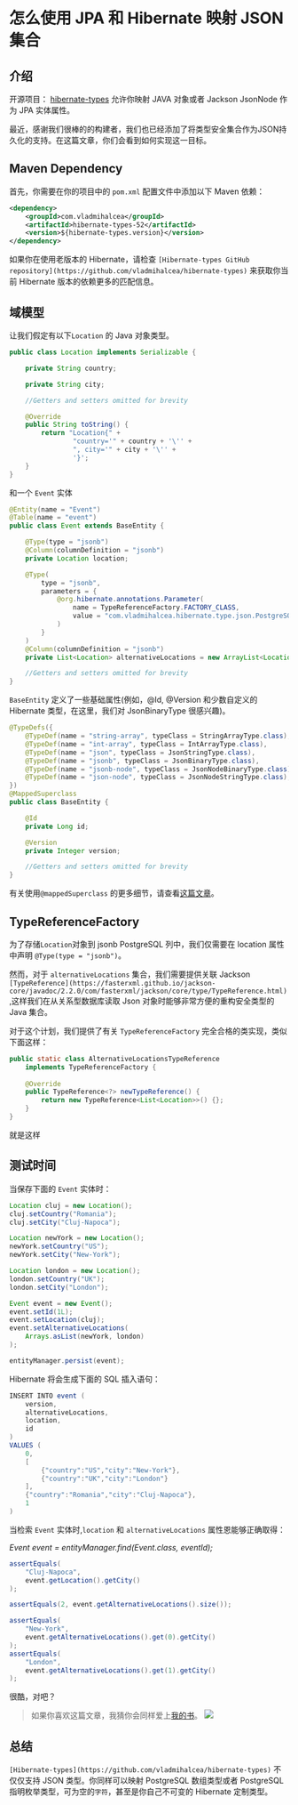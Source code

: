 # 怎么使用 JPA 和 Hibernate 映射 JSON 集合

## 介绍

开源项目： [hibernate-types](https://vladmihalcea.com/2017/09/25/the-hibernate-types-open-source-project-is-born/) 允许你映射 JAVA 对象或者 Jackson JsonNode 作为 JPA 实体属性。

最近，感谢我们很棒的的构建者，我们也已经添加了将类型安全集合作为JSON持久化的支持。在这篇文章，你们会看到如何实现这一目标。

## Maven Dependency

首先，你需要在你的项目中的 `pom.xml` 配置文件中添加以下 Maven 依赖：
```xml
<dependency>
    <groupId>com.vladmihalcea</groupId>
    <artifactId>hibernate-types-52</artifactId>
    <version>${hibernate-types.version}</version>
</dependency>
```

如果你在使用老版本的 Hibernate，请检查 `[Hibernate-types GitHub repository](https://github.com/vladmihalcea/hibernate-types)` 来获取你当前 Hibernate 版本的依赖更多的匹配信息。

## 域模型

让我们假定有以下`Location` 的 Java 对象类型。
```java
public class Location implements Serializable {

    private String country;

    private String city;

    //Getters and setters omitted for brevity

    @Override
    public String toString() {
        return "Location{" +
                "country='" + country + '\'' +
                ", city='" + city + '\'' +
                '}';
    }
}
```

和一个 `Event` 实体
```java
@Entity(name = "Event")
@Table(name = "event")
public class Event extends BaseEntity {

    @Type(type = "jsonb")
    @Column(columnDefinition = "jsonb")
    private Location location;

    @Type(
        type = "jsonb",
        parameters = {
            @org.hibernate.annotations.Parameter(
                name = TypeReferenceFactory.FACTORY_CLASS,
                value = "com.vladmihalcea.hibernate.type.json.PostgreSQLGenericJsonBinaryTypeTest$AlternativeLocationsTypeReference"
            )
        }
    )
    @Column(columnDefinition = "jsonb")
    private List<Location> alternativeLocations = new ArrayList<Location>();

    //Getters and setters omitted for brevity
}
```

`BaseEntity` 定义了一些基础属性(例如，@Id, @Version 和少数自定义的 Hibernate 类型，在这里，我们对 JsonBinaryType 很感兴趣)。

```java
@TypeDefs({
    @TypeDef(name = "string-array", typeClass = StringArrayType.class),
    @TypeDef(name = "int-array", typeClass = IntArrayType.class),
    @TypeDef(name = "json", typeClass = JsonStringType.class),
    @TypeDef(name = "jsonb", typeClass = JsonBinaryType.class),
    @TypeDef(name = "jsonb-node", typeClass = JsonNodeBinaryType.class),
    @TypeDef(name = "json-node", typeClass = JsonNodeStringType.class),
})
@MappedSuperclass
public class BaseEntity {

    @Id
    private Long id;

    @Version
    private Integer version;

    //Getters and setters omitted for brevity
}
```

有关使用`@mappedSuperclass` 的更多细节，请查看[这篇文章](https://vladmihalcea.com/2017/11/08/how-to-inherit-properties-from-a-base-class-entity-using-mappedsuperclass-with-jpa-and-hibernate/)。

## TypeReferenceFactory

为了存储`Location`对象到 jsonb PostgreSQL 列中，我们仅需要在 location 属性中声明 `@Type(type = "jsonb")`。

然而，对于 `alternativeLocations` 集合，我们需要提供关联 Jackson `[TypeReference](https://fasterxml.github.io/jackson-core/javadoc/2.2.0/com/fasterxml/jackson/core/type/TypeReference.html)`,这样我们在从关系型数据库读取 Json 对象时能够非常方便的重构安全类型的 Java 集合。

对于这个计划，我们提供了有关 `TypeReferenceFactory` 完全合格的类实现，类似下面这样：

```java
public static class AlternativeLocationsTypeReference 
    implements TypeReferenceFactory {
    
    @Override
    public TypeReference<?> newTypeReference() {
        return new TypeReference<List<Location>>() {};
    }
}
```

就是这样

## 测试时间

当保存下面的 `Event` 实体时：

```java
Location cluj = new Location();
cluj.setCountry("Romania");
cluj.setCity("Cluj-Napoca");

Location newYork = new Location();
newYork.setCountry("US");
newYork.setCity("New-York");

Location london = new Location();
london.setCountry("UK");
london.setCity("London");

Event event = new Event();
event.setId(1L);
event.setLocation(cluj);
event.setAlternativeLocations(
    Arrays.asList(newYork, london)
);

entityManager.persist(event);
```

Hibernate 将会生成下面的 SQL 插入语句：

```java
INSERT INTO event (
    version, 
    alternativeLocations, 
    location, 
    id
) 
VALUES (
    0, 
    [
        {"country":"US","city":"New-York"},
        {"country":"UK","city":"London"}
    ], 
    {"country":"Romania","city":"Cluj-Napoca"}, 
    1
)
```

当检索 `Event` 实体时,`location` 和 `alternativeLocations` 属性恩能够正确取得：

*Event event = entityManager.find(Event.class, eventId);*

```java
assertEquals(
    "Cluj-Napoca", 
    event.getLocation().getCity()
);

assertEquals(2, event.getAlternativeLocations().size());

assertEquals(
    "New-York", 
    event.getAlternativeLocations().get(0).getCity()
);
assertEquals(
    "London", 
    event.getAlternativeLocations().get(1).getCity()
);
```

很酷，对吧？

>如果你喜欢这篇文章，我猜你会同样爱上[我的书](https://leanpub.com/high-performance-java-persistence?utm_source=blog&utm_medium=banner&utm_campaign=article)。
![](https://vladmihalcea.files.wordpress.com/2015/11/hpjp_small.jpg?w=150)

## 总结

`[Hibernate-types](https://github.com/vladmihalcea/hibernate-types)` 不仅仅支持 JSON 类型。你同样可以映射 PostgreSQL 数组类型或者 PostgreSQL 指明枚举类型，可为空的`字符`，甚至是你自己不可变的 Hibernate 定制类型。